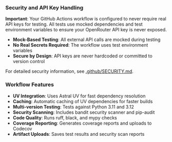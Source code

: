 ### Security and API Key Handling

**Important**: Your GitHub Actions workflow is configured to never require real API keys for testing. All tests use mocked dependencies and test environment variables to ensure your OpenRouter API key is never exposed.

- **Mock-Based Testing**: All external API calls are mocked during testing
- **No Real Secrets Required**: The workflow uses test environment variables
- **Secure by Design**: API keys are never hardcoded or committed to version control

For detailed security information, see [.github/SECURITY.md](.github/SECURITY.md).

### Workflow Features

- **UV Integration**: Uses Astral UV for fast dependency resolution
- **Caching**: Automatic caching of UV dependencies for faster builds
- **Multi-version Testing**: Tests against Python 3.11 and 3.12
- **Security Scanning**: Includes bandit security scanner and pip-audit
- **Code Quality**: Runs ruff, black, and mypy checks
- **Coverage Reporting**: Generates coverage reports and uploads to Codecov
- **Artifact Uploads**: Saves test results and security scan reports
